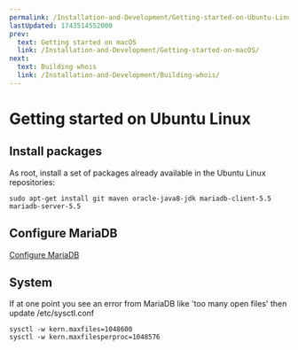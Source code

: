 ```yaml
---
permalink: /Installation-and-Development/Getting-started-on-Ubuntu-Linux
lastUpdated: 1743514552000
prev:
  text: Getting started on macOS
  link: /Installation-and-Development/Getting-started-on-macOS/
next:
  text: Building whois
  link: /Installation-and-Development/Building-whois/
---
```


# Getting started on Ubuntu Linux

## Install packages

As root, install a set of packages already available in the Ubuntu Linux repositories:

`sudo apt-get install git maven oracle-java8-jdk mariadb-client-5.5 mariadb-server-5.5`

## Configure MariaDB

[Configure MariaDB](../Installation-and-Development/Configure-MariaDB/#configure-mariadb)

## System

If at one point you see an error from MariaDB like 'too many open files' then update /etc/sysctl.conf

    sysctl -w kern.maxfiles=1048600
    sysctl -w kern.maxfilesperproc=1048576
